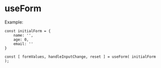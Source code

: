 # useForm

Example:

```
const initialForm = {
    name: '',
    age: 0,
    email: ''
}

const [ formValues, handleInputChange, reset ] = useForm( initialForm );

```